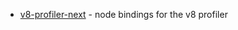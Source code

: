 - [v8-profiler-next](https://github.com/hyj1991/v8-profiler-next) - node bindings for the v8 profiler
